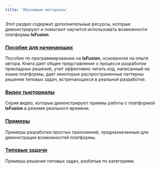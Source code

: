 ```yaml
---
title: 'Обучающие материалы'
---
```


Этот раздел содержит дополнительные ресурсы, которые демонстрируют и помогают научится использовать возможности платформы **lsFusion**.

### [Пособие для начинающих](https://lsfusion.org/ru/ed_materials) 
Пособие по программированию на **lsFusion**, основанное на опыте автора. Книга дает общее представление о процессе разработки прикладных решений, учит эффективно читать код, написанный на языке платформы, дает некоторые распространенные паттерны решения типовых задач, встречающихся в реальной разработке.

### [Видео тьюториалы](https://www.youtube.com/playlist?list=PL8FG-RmfUn1Oc30Vaw1Em3DeSzV5ElQ43)
Серия видео, которые демонстрируют приемы работы с платформой **lsFusion** в режиме реального времени.   
### [Примеры](Examples.md)
Примеры разработки простых приложений, предназначенные для демонстрации возможностей платформы. 
### [Типовые задачи](How-to.md) 
 Примеры решения типовых задач, разбитые по категориям.

